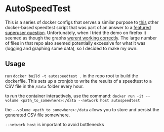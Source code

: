 # AutoSpeedTest 

This is a series of docker configs that serves a similar purpose to [this](https://github.com/henrywhitaker3/Speedtest-Tracker) other docker-based speedtest script that was part of an answer to a [featured superuser question](https://superuser.com/questions/1713989/test-internet-speed-over-a-period-of-time). Unfortunately, when I tried the demo on firefox it seemed as though the graphs [werent working correctly](https://github.com/henrywhitaker3/Speedtest-Tracker/issues/934). The large number of files in that repo also seemed potentially excessive for what it was (logging and graphing some data), so I decided to make my own.


## Usage

run `docker build -t autospeedtest .` in the repo root to build the dockerfile. This sets up a cronjob to write the results of a speedtest to a CSV file in the `/data` folder every hour.

to run the container interactively, use the command: `docker run -it --volume <path_to_somewhere>:/data --network host autospeedtest`

the `--volume <path_to_somewhere>:/data` allows you to store and persist the generated CSV file somewhere.

`--network host` is important to avoid bottlenecks


